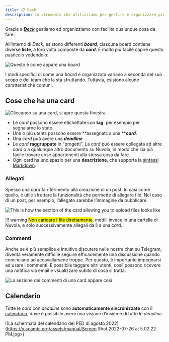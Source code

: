 ```yaml
---
title: 📋 Deck
description: Lo strumento che utilizziamo per gestire e organizzare praticamente qualunque cosa
---
```

Grazie a [_**Deck**_](https://nuvola.scambi.org/apps/deck) gestiamo ed organizziamo con facilità qualunque cosa da fare.

All’interno di _Deck_, esistono differenti _**board**_; ciascuna board contiene diverse **liste**, a loro volta composte da _**card**_. È molto più facile capire questo pasticcio vedendolo:

![Questo è come appare una board](https://x.scambi.org/assets/manual/board.jpg)

I modi specifici di come una _board_ è organizzata variano a seconda del suo scopo e del team che la sta sfruttando. Tuttavia, esistono alcune caratteristiche comuni.

## Cose che ha una card

![Cliccando su una card, si apre questa finestra](https://x.scambi.org/assets/manual/card.jpg)

* Le _card_ possono essere etichettate con **tag**, per esempio per segnalarne lo stato.
* Unə o più utentз possono essere **assegnatз a una **_**card**_.
* Una _card_ può avere una _**deadline**_
* Le _card_ **raggruppate** in “progetti”. La _card_ può essere collegata ad altre _card_ o a qualunque altro documento su Nuvola, in modo che sia pià facile trovare cose appartenenti alla stessa cosa da fare.
* Ogni card ha uno spazio per una **descrizione**, che supporta la [sintassi Markdown](../markdown.md).

### Allegati

Spesso una _card_ fa riferimento alla creazione di un post. In casi come quello, è utile sfruttare la funzionalità che permette di allegare file. Nel caso di un post, per esempio, l’allegato sarebbe l’immagine da pubblicare.

![This is how the section of the card allowing you to upload files looks like](https://x.scambi.org/assets/manual/attachment.jpg)

!!! warning	
<mark class='red'>Non caricare i file direttamente</mark>, mettili invece in una cartella di Nuvola, e solo successivamente allegali da lì a una _card_.

### Commenti

Anche se è più semplice e intuitivo discutere nelle nostre chat su Telegram, diventa veramente difficile seguire efficacemente una discussione quando cominciano ad accavallarsene troppe. Per questo, è importante impegnarsi ad usare i commenti. È possibile taggare altri utenti, cosiì possono ricevere una notifica via email e vsualizzare subito di cosa si tratta.

![La sezione dei commenti di una card appare così](https://x.scambi.org/assets/manual/comment.jpg)

## Calendario

Tutte le _card_ con _deadline_ sono **automaticamente sincronizzate** con il [calendario](https://nuvola.scambi.org/apps/calendar), dove è possibile avere una visione d’insieme di tutte le _deadline_.

![La schermata del calendario del PED di agosto 2022](https://x.scambi.org/assets/manual/Screen Shot 2022-07-26 at 5.02.22 PM.jpg>)
